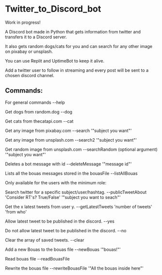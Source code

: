 # Twitter_to_Discord_bot
Work in progress!

A Discord bot made in Python that gets information from twitter and transfers it to a Discord server.

It also gets random dogs/cats for you and can search for any other image on pixabay or unsplash.

You can use Replit and UptimeBot to keep it alive.

Add a twitter user to follow in streaming and every post will be sent to a chosen discord channel.

## Commands:

For general commands
--help

Get dogs from random.dog
--dog

Get cats from thecatapi.com
--cat

Get any image from pixabay.com
--search '"subject you want"'

Get any image from unsplash.com
--search2 '"subject you want"'

Get random image from unsplash.com
--searchRandom (optional argument) '"subject you want"'

Deletes a bot message with id
--deleteMessage '"message id"'

Lists all the bouas messages stored in the bouasFile
--listAllBouas

Only available for the users with the minimum role:


Search twitter for a specific subject/user/hashtag. 
--publicTweetAbout 'Consider RT's? True/False' '"subject you want to seach"'

Get the x latest tweets from user y. 
--getLatestTweets 'number of tweets' 'from who'

Allow latest tweet to be published in the discord.
--yes

Do not allow latest tweet to be published in the discord.
--no

Clear the array of saved tweets.
--clear

Add a new Bouas to the bouas file
--newBouas '"bouas!"'

Read bouas file
--readBouasFile

Rewrite the bouas file
--rewriteBouasFile '"All the bouas inside here"'
